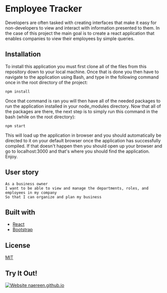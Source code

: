 # Employee Tracker

Developers are often tasked with creating interfaces that make it easy for non-developers to view and interact with information presented to them. In the case of this project the main goal is to create a react application that enables companies to view their employees by simple queries.


## Installation

To install this application you must first clone all of the files from this repository down to your local machine. Once that is done you then have to navigate to the application using Bash, and type in the following command once in the root directory of the project:

``
npm install 
``

Once that command is ran you will then have all of the needed packages to run the application installed in your node_modules directory. Now that all of the packages are there, the next step is to simply run this command in the bash (while on the root directory):

``
npm start
``

This will load up the application in browser and you should automatically be directed to it on your default browser once the application has successfully compiled. If that doesn't happen then you should open up your browser and go to localhost:3000 and that's where you should find the application. Enjoy.

## User story
```
As a business owner
I want to be able to view and manage the departments, roles, and employees in my company
So that I can organize and plan my business
```



## Built with 
* [React](https://reactjs.org/)
* [Bootstrap](https://getbootstrap.com/docs/4.5/getting-started/introduction/)


## License
[MIT](https://choosealicense.com/licenses/mit/)

## Try It Out!

[![Website naereen.github.io](https://img.shields.io/website-up-down-green-red/https/naereen.github.io.svg)](https://roycewilliams510.github.io/employee-listings/)